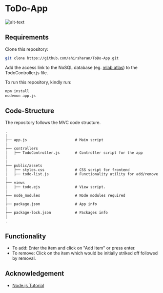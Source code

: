# ToDo-App
![alt-text](https://i.ibb.co/6rdn73Y/Screen-Shot-2020-05-25-at-7-17-38-PM.png)

## Requirements
Clone this repository:

```bash
git clone https://github.com/ahirsharan/ToDo-App.git
```

Add the access link to the NoSQL database (eg. [mlab atlas](https://mlab.com/login/)) to the TodoController.js file.

To run this repository, kindly run:
```bash
npm install
nodemon app.js
```
## Code-Structure
The repository follows the MVC code structure.

```
.
|  
├── app.js                      # Main script
|
├── controllers           
|   ├── TodoController.js       # Controller script for the app
|
|
├── public/assets                     
|   ├── styles.css              # CSS script for frontend
|   ├── todo-list.js            # Functionality utility for add/remove
|  
├── views           
|   ├── todo.ejs                # View script. 
|
├── node_modules                # Node modules required      
|
├── package.json                # App info     
|   
├── package-lock.json           # Packages info
|
.
```
## Functionality
- To add: Enter the item and click on "Add Item" or press enter.
- To remove: Click on the item which would be initially striked off followed by removal.

## Acknowledgement
- [Node.js Tutorial](https://www.youtube.com/playlist?list=PL4cUxeGkcC9gcy9lrvMJ75z9maRw4byYp) 
